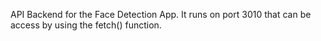 API Backend for the Face Detection App. It runs on port 3010 that can be access by using the fetch() function.
